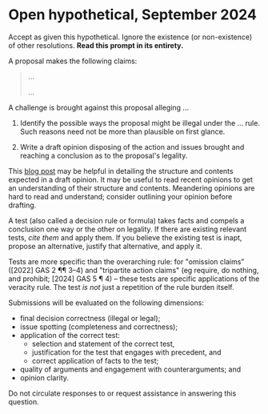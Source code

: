 Open hypothetical, September 2024
=================================

Accept as given this hypothetical. Ignore the existence (or non-existence) of other resolutions. **Read this prompt in its entirety.**

A proposal makes the following claims:

> ...
> 
> ...

A challenge is brought against this proposal alleging ...

1. Identify the possible ways the proposal might be illegal under the ... rule. Such reasons need not be more than plausible on first glance.

2. Write a draft opinion disposing of the action and issues brought and reaching a conclusion as to the proposal's legality.

This [blog post](https://imperiumanglorum.wordpress.com/2024/03/23/writing-gensec-opinions/) may be helpful in detailing the structure and contents expected in a draft opinion. It may be useful to read recent opinions to get an understanding of their structure and contents. Meandering opinions are hard to read and understand; consider outlining your opinion before drafting.

A test (also called a decision rule or formula) takes facts and compels a conclusion one way or the other on legality. If there are existing relevant tests, _cite them_ and apply them. If you believe the existing test is inapt, propose an alternative, justify that alternative, and apply it.

Tests are more specific than the overarching rule: for "omission claims" ([2022] GAS 2 ¶¶ 3–4) and "tripartite action claims" (eg require, do nothing, and prohibit; [2024] GAS 5 ¶ 4) – these tests are specific applications of the veracity rule. The test _is not_ just a repetition of the rule burden itself.

Submissions will be evaluated on the following dimensions: 
* final decision correctness (illegal or legal);
* issue spotting (completeness and correctness);
* application of the correct test:
    * selection and statement of the correct test,
    * justification for the test that engages with precedent, and
    * correct application of facts to the test;
* quality of arguments and engagement with counterarguments; and
* opinion clarity.

Do not circulate responses to or request assistance in answering this question.
